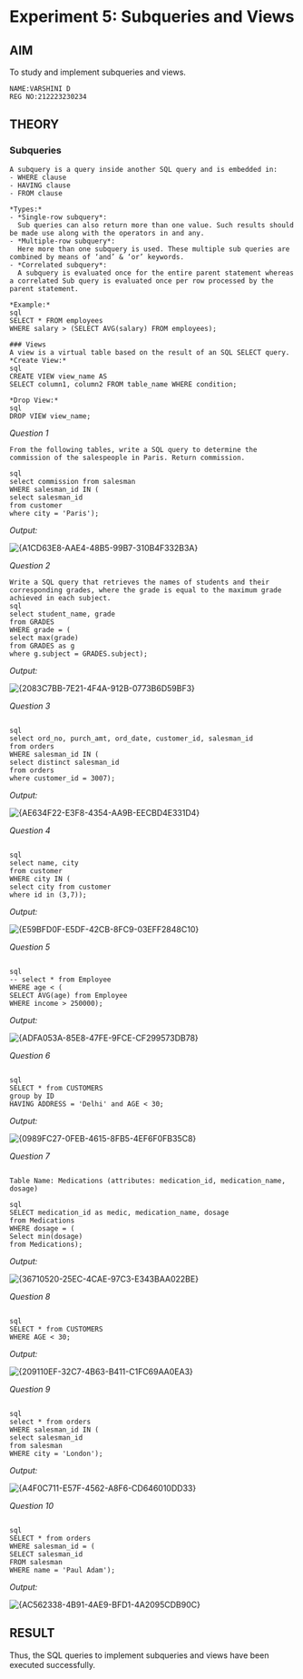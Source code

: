 # Experiment 5: Subqueries and Views

## AIM 
To study and implement subqueries and views.
```
NAME:VARSHINI D
REG NO:212223230234
```

## THEORY

### Subqueries
```
A subquery is a query inside another SQL query and is embedded in:
- WHERE clause
- HAVING clause
- FROM clause

*Types:*
- *Single-row subquery*:
  Sub queries can also return more than one value. Such results should be made use along with the operators in and any.
- *Multiple-row subquery*:
  Here more than one subquery is used. These multiple sub queries are combined by means of ‘and’ & ‘or’ keywords.
- *Correlated subquery*:
  A subquery is evaluated once for the entire parent statement whereas a correlated Sub query is evaluated once per row processed by the parent statement.

*Example:*
sql
SELECT * FROM employees
WHERE salary > (SELECT AVG(salary) FROM employees);

### Views
A view is a virtual table based on the result of an SQL SELECT query.
*Create View:*
sql
CREATE VIEW view_name AS
SELECT column1, column2 FROM table_name WHERE condition;

*Drop View:*
sql
DROP VIEW view_name;
```

*Question 1*

```
From the following tables, write a SQL query to determine the commission of the salespeople in Paris. Return commission.

sql
select commission from salesman 
WHERE salesman_id IN (
select salesman_id 
from customer 
where city = 'Paris');
```

*Output:*

![{A1CD63E8-AAE4-48B5-99B7-310B4F332B3A}](https://github.com/user-attachments/assets/ea6eede3-8be7-4403-93d8-e57614fd0917)


*Question 2*

```
Write a SQL query that retrieves the names of students and their corresponding grades, where the grade is equal to the maximum grade achieved in each subject.
sql
select student_name, grade 
from GRADES 
WHERE grade = (
select max(grade)
from GRADES as g
where g.subject = GRADES.subject);
```

*Output:*

![{2083C7BB-7E21-4F4A-912B-0773B6D59BF3}](https://github.com/user-attachments/assets/82a2c002-1da5-4127-83b3-33f6771f5112)


*Question 3*
``` From the following tables, write a SQL query to find all orders generated by the salespeople who may work for customers whose id is 3007. Return ord_no, purch_amt, ord_date, customer_id, salesman_id.

sql
select ord_no, purch_amt, ord_date, customer_id, salesman_id
from orders 
WHERE salesman_id IN (
select distinct salesman_id 
from orders 
where customer_id = 3007);
```

*Output:*

![{AE634F22-E3F8-4354-AA9B-EECBD4E331D4}](https://github.com/user-attachments/assets/f0c57ae1-563b-4714-8d2f-7ff7deed51b1)


*Question 4*
``` Write a SQL query to Retrieve the names and cities of customers who have the same city as customers with IDs 3 and 7

sql
select name, city 
from customer 
WHERE city IN (
select city from customer 
where id in (3,7));
```

*Output:*

![{E59BFD0F-E5DF-42CB-8FC9-03EFF2848C10}](https://github.com/user-attachments/assets/7b063be3-746e-4087-afa6-f435ca2bd3e5)


*Question 5*
```Write a SQL query to Find employees who have an age less than the average age of employees with incomes over 2.5 Lakh

sql
-- select * from Employee 
WHERE age < (
SELECT AVG(age) from Employee 
WHERE income > 250000); 
```

*Output:*

![{ADFA053A-85E8-47FE-9FCE-CF299573DB78}](https://github.com/user-attachments/assets/33ae1b42-df53-4866-8d63-67c65c5ea46f)


*Question 6*
```Write a SQL query to retrieve all columns from the CUSTOMERS table for customers whose Address as Delhi and age below 30

sql
SELECT * from CUSTOMERS 
group by ID
HAVING ADDRESS = 'Delhi' and AGE < 30;
```

*Output:*

![{0989FC27-0FEB-4615-8FB5-4EF6F0FB35C8}](https://github.com/user-attachments/assets/e696654b-0ce0-4d33-973b-4e8832d21041)


*Question 7*
```Write a SQL query to Retrieve the medications with dosages equal to the lowest dosage

Table Name: Medications (attributes: medication_id, medication_name, dosage)

sql
SELECT medication_id as medic, medication_name, dosage 
from Medications 
WHERE dosage = (
Select min(dosage) 
from Medications);
```

*Output:*

![{36710520-25EC-4CAE-97C3-E343BAA022BE}](https://github.com/user-attachments/assets/97e91dc0-7958-44d3-aa1e-299aa40e443c)


*Question 8*
```Write a SQL query to retrieve all columns from the CUSTOMERS table for customers whose AGE is LESS than $30

sql
SELECT * from CUSTOMERS 
WHERE AGE < 30;
```


*Output:*

![{209110EF-32C7-4B63-B411-C1FC69AA0EA3}](https://github.com/user-attachments/assets/a260457b-b973-4eb8-9d48-648278a5be1b)


*Question 9*
```From the following tables write a SQL query to find all orders generated by London-based salespeople. Return ord_no, purch_amt, ord_date, customer_id, salesman_id.

sql
select * from orders 
WHERE salesman_id IN (
select salesman_id 
from salesman 
WHERE city = 'London');
```

*Output:*

![{A4F0C711-E57F-4562-A8F6-CD646010DD33}](https://github.com/user-attachments/assets/321f489f-03ba-47bf-8c61-f3c37b97beed)


*Question 10*
```From the following tables, write a SQL query to find all the orders issued by the salesman 'Paul Adam'. Return ord_no, purch_amt, ord_date, customer_id and salesman_id.

sql
SELECT * from orders 
WHERE salesman_id = (
SELECT salesman_id 
FROM salesman 
WHERE name = 'Paul Adam'); 
```

*Output:*

![{AC562338-4B91-4AE9-BFD1-4A2095CDB90C}](https://github.com/user-attachments/assets/53c12f59-3dbf-45f2-80c1-4d9a00303a23)



## RESULT
Thus, the SQL queries to implement subqueries and views have been executed successfully.
